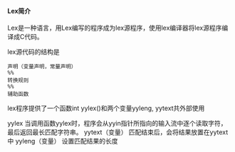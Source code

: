 ####  Lex简介

Lex是一种语言，用Lex编写的程序成为lex源程序，使用lex编译器将lex源程序编译成C代码。

lex源代码的结构是

```
声明（变量声明，常量声明）
%%
转换规则
%%
辅助函数
```

lex程序提供了一个函数int yylex()和两个变量yyleng, yytext共外部使用

yylex
当调用函数yylex时，程序会从yyin指针所指向的输入流中逐个读取字符，最后返回最长匹配字符串。
yytext（变量）
匹配结束后，会将结果放置在yytext中
yyleng（变量）
设置匹配结果的长度




